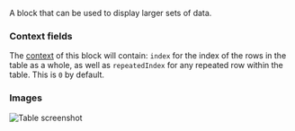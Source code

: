 A block that can be used to display larger sets of data.

### Context fields

The [context](https://appsemble.app/docs/remappers/data#context) of this block will contain: `index`
for the index of the rows in the table as a whole, as well as `repeatedIndex` for any repeated row
within the table. This is `0` by default.

### Images

![Table screenshot](https://gitlab.com/appsemble/appsemble/-/raw/0.34.1-test.0/config/assets/table.png)
